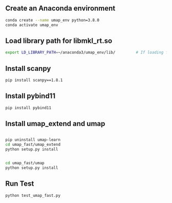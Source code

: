 
## Create an Anaconda environment
```bash
conda create --name umap_env python=3.8.0
conda activate umap_env
```

## Load library path for libmkl_rt.so
```bash
export LD_LIBRARY_PATH=~/anaconda3/umap_env/lib/         # If loading from anaconda3
```

## Install scanpy
```bash
pip install scanpy==1.8.1
```

## Install pybind11
```bash
pip install pybind11
```

## Install umap_extend and umap 
```bash

pip uninstall umap-learn
cd umap_fast/umap_extend
python setup.py install             


cd umap_fast/umap
python setup.py install
```

## Run Test
```
python test_umap_fast.py
```